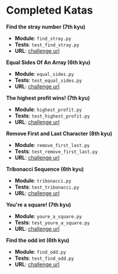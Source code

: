 # Completed Katas

**Find the stray number (7th kyu)**

- **Module**: `find_stray.py`
- **Tests**: `test_find_stray.py`
- **URL**: [challenge url](https://www.codewars.com/kata/find-the-stray-number/train/python)

**Equal Sides Of An Array (6th kyu)**

- **Module**: `equal_sides.py`
- **Tests**: `test_equal_sides.py`
- **URL**: [challenge url](https://www.codewars.com/kata/equal-sides-of-an-array/train/python)

**The highest profit wins! (7th kyu)**

- **Module**: `highest_profit.py`
- **Tests**: `test_highest_profit.py`
- **URL**: [challenge url](https://www.codewars.com/kata/the-highest-profit-wins/train/python)

**Remove First and Last Character (8th kyu)**

- **Module**: `remove_first_last.py`
- **Tests**: `test_remove_first_last.py`
- **URL**: [challenge url](https://www.codewars.com/kata/remove-first-and-last-character/train/python)

**Tribonacci Sequence (6th kyu)**

- **Module**: `tribonacci.py`
- **Tests**: `test_tribonacci.py`
- **URL**: [challenge url](https://www.codewars.com/kata/tribonacci-sequence/train/python)

**You're a square! (7th kyu)**

- **Module**: `youre_a_square.py`
- **Tests**: `test_youre_a_square.py`
- **URL**: [challenge url](https://www.codewars.com/kata/youre-a-square/train/python)

**Find the odd int (6th kyu)**

- **Module**: `find_odd.py`
- **Tests**: `test_find_odd.py`
- **URL**: [challenge url](https://www.codewars.com/kata/find-the-odd-int/train/python)


